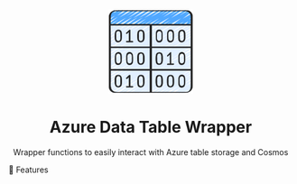 ﻿<!-- markdownlint-disable MD033 MD041 -->
<div align="center">

<img src="data-table.png" alt="TypedSpark.NET" width="150px"/>

# Azure Data Table Wrapper

Wrapper functions to easily interact with Azure table storage and Cosmos

</div>

:tada: Features

